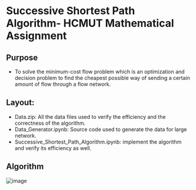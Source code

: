 # Successive Shortest Path Algorithm- HCMUT Mathematical Assignment

## Purpose
- To solve the minimum-cost flow problem which is an optimization and decision problem to find the cheapest possible way of sending a certain amount of flow through a flow network.

## Layout:
- Data.zip: All the data files used to verify the efficiency and the correctness of the algorithm.
- Data_Generator.ipynb: Source code used to generate the data for large network.
- Successive_Shortest_Path_Algorithm.ipynb: implement the algorithm and verify its efficiency as well.

## Algorithm
![image](https://github.com/vanphuc1208/SuccessiveShortestPathAlgorithm/assets/116254695/7c00cb9d-b2ed-45bc-8eb3-f83d340224b7)

